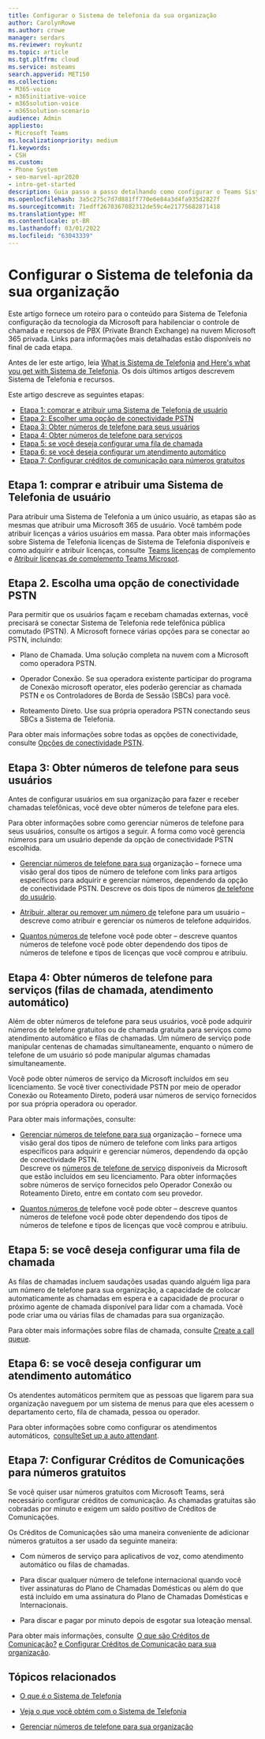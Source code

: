```yaml
---
title: Configurar o Sistema de telefonia da sua organização
author: CarolynRowe
ms.author: crowe
manager: serdars
ms.reviewer: roykuntz
ms.topic: article
ms.tgt.pltfrm: cloud
ms.service: msteams
search.appverid: MET150
ms.collection:
- M365-voice
- m365initiative-voice
- m365solution-voice
- m365solution-scenario
audience: Admin
appliesto:
- Microsoft Teams
ms.localizationpriority: medium
f1.keywords:
- CSH
ms.custom:
- Phone System
- seo-marvel-apr2020
- intro-get-started
description: Guia passo a passo detalhando como configurar o Teams Sistema de Telefonia para sua organização em Microsoft 365.
ms.openlocfilehash: 3a5c275c7d7d881ff770e6e84a3d4fa935d2827f
ms.sourcegitcommit: 71edff2670367082312de59c4e21775682871418
ms.translationtype: MT
ms.contentlocale: pt-BR
ms.lasthandoff: 03/01/2022
ms.locfileid: "63043339"
---
```

# <a name="set-up-phone-system-in-your-organization"></a>Configurar o Sistema de telefonia da sua organização

Este artigo fornece um roteiro para o conteúdo para Sistema de Telefonia configuração da tecnologia da Microsoft para habilenciar o controle de chamada e recursos de PBX (Private Branch Exchange) na nuvem Microsoft 365 privada. Links para informações mais detalhadas estão disponíveis no final de cada etapa. 

Antes de ler este artigo, leia [What is Sistema de Telefonia](what-is-phone-system-in-office-365.md) [and Here's what you get with Sistema de Telefonia](here-s-what-you-get-with-phone-system.md). Os dois últimos artigos descrevem Sistema de Telefonia e recursos.    

Este artigo descreve as seguintes etapas: 

- [Etapa 1: comprar e atribuir uma Sistema de Telefonia de usuário](#step-1-buy-and-assign-a-phone-system-license)  
- [Etapa 2: Escolher uma opção de conectividade PSTN](#step-2-choose-a-pstn-connectivity-option) 
- [Etapa 3: Obter números de telefone para seus usuários](#step-3-get-phone-numbers-for-your-users)
- [Etapa 4: Obter números de telefone para serviços](#step-4-get-phone-numbers-for-services-call-queues-auto-attendants)
- [Etapa 5: se você deseja configurar uma fila de chamada](#step-5-if-you-want-to-set-up-a-call-queue) 
- [Etapa 6: se você deseja configurar um atendimento automático](#step-6-if-you-want-to-set-up-an-auto-attendant) 
- [Etapa 7: Configurar créditos de comunicação para números gratuitos](#step-7-set-up-communications-credits-for-toll-free-numbers)
 

## <a name="step-1-buy-and-assign-a-phone-system-license"></a>Etapa 1: comprar e atribuir uma Sistema de Telefonia de usuário

Para atribuir uma Sistema de Telefonia a um único usuário, as etapas são as mesmas que atribuir uma Microsoft 365 de usuário. Você também pode atribuir licenças a vários usuários em massa. Para obter mais informações sobre Sistema de Telefonia licenças de Sistema de Telefonia disponíveis e como adquirir e atribuir licenças, consulte  [Teams licenças](/microsoftteams//teams-add-on-licensing/microsoft-teams-add-on-licensing) de complemento e [Atribuir licenças de complemento Teams Microsot](/microsoftteams/teams-add-on-licensing/assign-teams-add-on-licenses).

## <a name="step-2-choose-a-pstn-connectivity-option"></a>Etapa 2. Escolha uma opção de conectividade PSTN 
 
Para permitir que os usuários façam e recebam chamadas externas, você precisará se conectar Sistema de Telefonia rede telefônica pública comutado (PSTN). A Microsoft fornece várias opções para se conectar ao PSTN, incluindo: 

- Plano de Chamada. Uma solução completa na nuvem com a Microsoft como operadora PSTN. 

- Operador Conexão. Se sua operadora existente participar do programa de Conexão microsoft operator, eles poderão gerenciar as chamada PSTN e os Controladores de Borda de Sessão (SBCs) para você. 

- Roteamento Direto. Use sua própria operadora PSTN conectando seus SBCs a Sistema de Telefonia. 

Para obter mais informações sobre todas as opções de conectividade, consulte [Opções de conectividade PSTN](pstn-connectivity.md).   

## <a name="step-3-get-phone-numbers-for-your-users"></a>Etapa 3: Obter números de telefone para seus usuários

Antes de configurar usuários em sua organização para fazer e receber chamadas telefônicas, você deve obter números de telefone para eles.

Para obter informações sobre como gerenciar números de telefone para seus usuários, consulte os artigos a seguir. A forma como você gerencia números para um usuário depende da opção de conectividade PSTN escolhida.   

- [Gerenciar números de telefone para sua](manage-phone-numbers-landing-page.md) organização – fornece uma visão geral dos tipos de número de telefone com links para artigos específicos para adquirir e gerenciar números, dependendo da opção de conectividade PSTN. Descreve os dois tipos de números [de telefone do usuário](manage-phone-numbers-landing-page.md#user-telephone-numbers). 
 
- [Atribuir, alterar ou remover um número de](assign-change-or-remove-a-phone-number-for-a-user.md) telefone para um usuário – descreve como atribuir e gerenciar os números de telefone adquiridos. 
 
- [Quantos números de](how-many-phone-numbers-can-you-get.md) telefone você pode obter – descreve quantos números de telefone você pode obter dependendo dos tipos de números de telefone e tipos de licenças que você comprou e atribuiu. 


## <a name="step-4-get-phone-numbers-for-services-call-queues-auto-attendants"></a>Etapa 4: Obter números de telefone para serviços (filas de chamada, atendimento automático)

Além de obter números de telefone para seus usuários, você pode adquirir números de telefone gratuitos ou de chamada gratuita para serviços como atendimento automático e filas de chamadas. Um número de serviço pode manipular centenas de chamadas simultaneamente, enquanto o número de telefone de um usuário só pode manipular algumas chamadas simultaneamente.   

Você pode obter números de serviço da Microsoft incluídos em seu licenciamento. Se você tiver conectividade PSTN por meio de operador Conexão ou Roteamento Direto, poderá usar números de serviço fornecidos por sua própria operadora ou operador. 

Para obter mais informações, consulte:

- [Gerenciar números de telefone para sua](manage-phone-numbers-landing-page.md) organização – fornece uma visão geral dos tipos de número de telefone com links para artigos específicos para adquirir e gerenciar números, dependendo da opção de conectividade PSTN.  
Descreve os [números de telefone de serviço](manage-phone-numbers-landing-page.md#service-telephone-numbers) disponíveis da Microsoft que estão incluídos em seu licenciamento. Para obter informações sobre números de serviço fornecidos pelo Operador Conexão ou Roteamento Direto, entre em contato com seu provedor. 

- [Quantos números de](how-many-phone-numbers-can-you-get.md) telefone você pode obter – descreve quantos números de telefone você pode obter dependendo dos tipos de números de telefone e tipos de licenças que você comprou e atribuiu. 

## <a name="step-5-if-you-want-to-set-up-a-call-queue"></a>Etapa 5: se você deseja configurar uma fila de chamada

As filas de chamadas incluem saudações usadas quando alguém liga para um número de telefone para sua organização, a capacidade de colocar automaticamente as chamadas em espera e a capacidade de procurar o próximo agente de chamada disponível para lidar com a chamada. Você pode criar uma ou várias filas de chamadas para sua organização. 

Para obter mais informações sobre filas de chamada, consulte [Create a call queue](create-a-phone-system-call-queue.md).

## <a name="step-6-if-you-want-to-set-up-an-auto-attendant"></a>Etapa 6: se você deseja configurar um atendimento automático

Os atendentes automáticos permitem que as pessoas que ligarem para sua organização naveguem por um sistema de menus para que eles acessem o departamento certo, fila de chamada, pessoa ou operador.  

Para obter informações sobre como configurar os atendimentos automáticos,  [consulteSet up a auto attendant](create-a-phone-system-auto-attendant.md).

## <a name="step-7-set-up-communications-credits-for-toll-free-numbers"></a>Etapa 7: Configurar Créditos de Comunicações para números gratuitos

Se você quiser usar números gratuitos com Microsoft Teams, será necessário configurar créditos de comunicação. As chamadas gratuitas são cobradas por minuto e exigem um saldo positivo de Créditos de Comunicações. 

Os Créditos de Comunicações são uma maneira conveniente de adicionar números gratuitos a ser usado da seguinte maneira: 

- Com números de serviço para aplicativos de voz, como atendimento automático ou filas de chamadas. 

- Para discar qualquer número de telefone internacional quando você tiver assinaturas do Plano de Chamadas Domésticas ou além do que está incluído em uma assinatura do Plano de Chamadas Domésticas e Internacionais. 

- Para discar e pagar por minuto depois de esgotar sua loteação mensal. 

Para obter mais informações, consulte  [O que são Créditos de Comunicação?](what-are-communications-credits.md) [e Configurar Créditos de Comunicação para sua organização](set-up-communications-credits-for-your-organization.md).
  

## <a name="related-topics"></a>Tópicos relacionados

- [O que é o Sistema de Telefonia](what-is-phone-system-in-office-365.md)

- [Veja o que você obtém com o Sistema de Telefonia](here-s-what-you-get-with-phone-system.md)

- [Gerenciar números de telefone para sua organização](manage-phone-numbers-landing-page.md)


    
  
 
